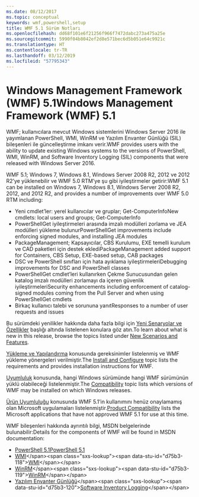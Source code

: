 ```yaml
---
ms.date: 08/12/2017
ms.topic: conceptual
keywords: wmf,powershell,setup
title: WMF 5.1 Sürüm Notları
ms.openlocfilehash: dd68f101e6f21256f966f7472dabc273a475a25e
ms.sourcegitcommit: 5990f04b8042ef2d8e571bec6d5b051e64c9921c
ms.translationtype: HT
ms.contentlocale: tr-TR
ms.lasthandoff: 03/12/2019
ms.locfileid: "57795343"
---
```

# <a name="windows-management-framework-wmf-51"></a><span data-ttu-id="d75b3-103">Windows Management Framework (WMF) 5.1</span><span class="sxs-lookup"><span data-stu-id="d75b3-103">Windows Management Framework (WMF) 5.1</span></span>

<span data-ttu-id="d75b3-104">WMF; kullanıcılara mevcut Windows sistemlerini Windows Server 2016 ile yayımlanan PowerShell, WMI, WinRM ve Yazılım Envanter Günlüğü (SIL) bileşenleri ile güncelleştirme imkanı verir.</span><span class="sxs-lookup"><span data-stu-id="d75b3-104">WMF provides users with the ability to update existing Windows systems to the versions of PowerShell, WMI, WinRM, and Software Inventory Logging (SIL) components that were released with Windows Server 2016.</span></span>

<span data-ttu-id="d75b3-105">WMF 5.1; Windows 7, Windows 8.1, Windows Server 2008 R2, 2012 ve 2012 R2’ye yüklenebilir ve WMF 5.0 RTM’ye şu gibi iyileştirmeler getirir:</span><span class="sxs-lookup"><span data-stu-id="d75b3-105">WMF 5.1 can be installed on Windows 7, Windows 8.1, Windows Server 2008 R2, 2012, and 2012 R2, and provides a number of improvements over WMF 5.0 RTM including:</span></span>

- <span data-ttu-id="d75b3-106">Yeni cmdlet’ler: yerel kullanıcılar ve gruplar; Get-ComputerInfo</span><span class="sxs-lookup"><span data-stu-id="d75b3-106">New cmdlets: local users and groups; Get-ComputerInfo</span></span>
- <span data-ttu-id="d75b3-107">PowerShellGet iyileştirmeleri arasında imzalı modülleri zorlama ve JEA modülleri yükleme bulunur</span><span class="sxs-lookup"><span data-stu-id="d75b3-107">PowerShellGet improvements include enforcing signed modules, and installing JEA modules</span></span>
- <span data-ttu-id="d75b3-108">PackageManagement; Kapsayıcılar, CBS Kurulumu, EXE temelli kurulum ve CAD paketleri için destek ekledi</span><span class="sxs-lookup"><span data-stu-id="d75b3-108">PackageManagement added support for Containers, CBS Setup, EXE-based setup, CAB packages</span></span>
- <span data-ttu-id="d75b3-109">DSC ve PowerShell sınıfları için hata ayıklama iyileştirmeleri</span><span class="sxs-lookup"><span data-stu-id="d75b3-109">Debugging improvements for DSC and PowerShell classes</span></span>
- <span data-ttu-id="d75b3-110">PowerShellGet cmdlet’leri kullanırken Çekme Sunucusundan gelen katalog imzalı modülleri zorlamayı da içeren güvenlik iyileştirmeleri</span><span class="sxs-lookup"><span data-stu-id="d75b3-110">Security enhancements including enforcement of catalog-signed modules coming from the Pull Server and when using PowerShellGet cmdlets</span></span>
- <span data-ttu-id="d75b3-111">Birkaç kullanıcı talebi ve sorununa yanıt</span><span class="sxs-lookup"><span data-stu-id="d75b3-111">Responses to a number of user requests and issues</span></span>

<span data-ttu-id="d75b3-112">Bu sürümdeki yenilikler hakkında daha fazla bilgi için [Yeni Senaryolar ve Özellikler](https://docs.microsoft.com/powershell/wmf/5.1/scenarios-features) başlığı altında listelenen konulara göz atın.</span><span class="sxs-lookup"><span data-stu-id="d75b3-112">To learn about what is new in this release, browse the topics listed under [New Scenarios and Features](https://docs.microsoft.com/powershell/wmf/5.1/scenarios-features).</span></span>

<span data-ttu-id="d75b3-113">[Yükleme ve Yapılandırma](https://docs.microsoft.com/powershell/wmf/5.1/install-configure) konusunda gereksinimler listelenmiş ve WMF yükleme yönergeleri verilmiştir.</span><span class="sxs-lookup"><span data-stu-id="d75b3-113">The [Install and Configure](https://docs.microsoft.com/powershell/wmf/5.1/install-configure) topic lists the requirements and provides installation instructions for WMF.</span></span>

<span data-ttu-id="d75b3-114">[Uyumluluk](https://docs.microsoft.com/powershell/wmf/5.1/compatibility) konusunda, hangi Windows sürümünde hangi WMF sürümünün yüklü olabileceği listelenmiştir.</span><span class="sxs-lookup"><span data-stu-id="d75b3-114">The [Compatibility](https://docs.microsoft.com/powershell/wmf/5.1/compatibility) topic lists which versions of WMF may be installed on which Windows releases.</span></span>

<span data-ttu-id="d75b3-115">[Ürün Uyumluluğu](https://docs.microsoft.com/powershell/wmf/5.1/productincompat) konusunda WMF 5.1’in kullanımını henüz onaylamamış olan Microsoft uygulamaları listelenmiştir.</span><span class="sxs-lookup"><span data-stu-id="d75b3-115">[Product Compatibility](https://docs.microsoft.com/powershell/wmf/5.1/productincompat) lists the Microsoft applications that have not approved WMF 5.1 for use at this time.</span></span>

<span data-ttu-id="d75b3-116">WMF bileşenleri hakkında ayrıntılı bilgi, MSDN belgelerinde bulunabilir:</span><span class="sxs-lookup"><span data-stu-id="d75b3-116">Details for the components of WMF will be found in MSDN documentation:</span></span>

- [<span data-ttu-id="d75b3-117">PowerShell 5.1</span><span class="sxs-lookup"><span data-stu-id="d75b3-117">PowerShell 5.1</span></span>](https://docs.microsoft.com/powershell/)
- <span data-ttu-id="d75b3-118">[WMI](https://msdn.microsoft.com/library/jj152383(v=vs.85).aspx)</span><span class="sxs-lookup"><span data-stu-id="d75b3-118">[WMI](https://msdn.microsoft.com/library/jj152383(v=vs.85).aspx)</span></span>
- <span data-ttu-id="d75b3-119">[WinRM](https://msdn.microsoft.com/library/aa384426(v=vs.85).aspx)</span><span class="sxs-lookup"><span data-stu-id="d75b3-119">[WinRM](https://msdn.microsoft.com/library/aa384426(v=vs.85).aspx)</span></span>
- <span data-ttu-id="d75b3-120">[Yazılım Envanter Günlüğü](https://technet.microsoft.com/library/dn383584(v=ws.11).aspx)</span><span class="sxs-lookup"><span data-stu-id="d75b3-120">[Software Inventory Logging](https://technet.microsoft.com/library/dn383584(v=ws.11).aspx)</span></span>
